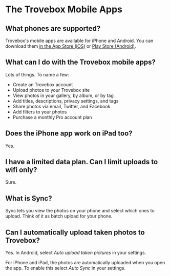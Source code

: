The Trovebox Mobile Apps
=======================

## What phones are supported?
Trovebox's mobile apps are available for iPhone and Android. You can download them <a href="https://itunes.apple.com/us/app/app-for-openphoto/id511845345?mt=8">in the App Store (iOS)</a> or <a 
href="https://play.google.com/store/apps/details?id=com.trovebox.android.app">Play Store (Android)</a>.

## What can I do with the Trovebox mobile apps?
Lots of things. To name a few: 

* Create an Trovebox account
* Upload photos to your Trovebox site
* View photos in your gallery, by album, or by tag
* Add titles, descriptions, privacy settings, and tags
* Share photos via email, Twitter, and Facebook
* Add filters to your photos
* Purchase a monthly Pro account plan

## Does the iPhone app work on iPad too?
Yes.

## I have a limited data plan. Can I limit uploads to wifi only?
Sure.

## What is Sync?
Sync lets you view the photos on your phone and select which ones to upload. Think of it as batch upload for your phone.

## Can I automatically upload taken photos to Trovebox?
Yes. In Android, select _Auto upload taken pictures_ in your settings.

For iPhone and iPad, the photos are automatically uploaded when you open the app. To enable this select _Auto Sync_ in your settings.
